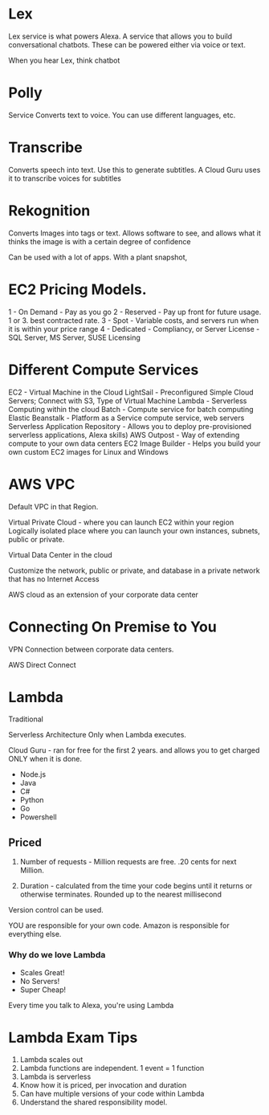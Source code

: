 # Lex

Lex service is what powers Alexa. A service that allows you to build conversational chatbots.
These can be powered either via voice or text.

When you hear Lex, think chatbot

# Polly
Service Converts text to voice. You can use different languages, etc.

# Transcribe
Converts speech into text. Use this to generate subtitles. A Cloud Guru uses it to transcribe voices for subtitles

# Rekognition
Converts Images into tags or text. Allows software to see, and allows what it thinks the image is with a certain degree of confidence

Can be used with a lot of apps. With a plant snapshot,

# EC2 Pricing Models.

1 - On Demand - Pay as you go
2 - Reserved - Pay up front for future usage. 1 or 3. best contracted rate.
3 - Spot - Variable costs, and servers run when it is within your price range
4 - Dedicated - Compliancy, or Server License - SQL Server, MS Server, SUSE Licensing


# Different Compute Services

EC2 - Virtual Machine in the Cloud
LightSail - Preconfigured Simple Cloud Servers; Connect with S3, Type of Virtual Machine
Lambda - Serverless Computing within the cloud
Batch - Compute service for batch computing
Elastic Beanstalk - Platform as a Service compute service, web servers
Serverless Application Repository - Allows you to deploy pre-provisioned serverless applications, Alexa skills)
AWS Outpost - Way of extending compute to your own data centers
EC2 Image Builder - Helps you build your own custom EC2 images for Linux and Windows

# AWS VPC
Default VPC in that Region.

Virtual Private Cloud - where you can launch EC2 within your region
Logically isolated place where you can launch your own instances, subnets, public or private.

Virtual Data Center in the cloud

Customize the network, public or private, and database in a private network that has no Internet Access

AWS cloud as an extension of your corporate data center

# Connecting On Premise to You
VPN Connection between corporate data centers.

AWS Direct Connect


# Lambda

Traditional

Serverless Architecture
Only when Lambda executes.

Cloud Guru - ran for free for the first 2 years. and allows you to get charged ONLY when it is done.

* Node.js
* Java
* C#
* Python
* Go
* Powershell

## Priced

1. Number of requests - Million requests are free.
.20 cents for next Million.

2. Duration - calculated from the time your code begins until it returns or otherwise terminates. Rounded up to the nearest millisecond

Version control can be used.

YOU are responsible for your own code. Amazon is responsible for everything else.

### Why do we love Lambda

* Scales Great!
* No Servers!
* Super Cheap!

Every time you talk to Alexa, you're using Lambda


# Lambda Exam Tips

1. Lambda scales out
2. Lambda functions are independent. 1 event = 1 function
3. Lambda is serverless
4. Know how it is priced, per invocation and duration
5. Can have multiple versions of your code within Lambda
6. Understand the shared responsibility model.